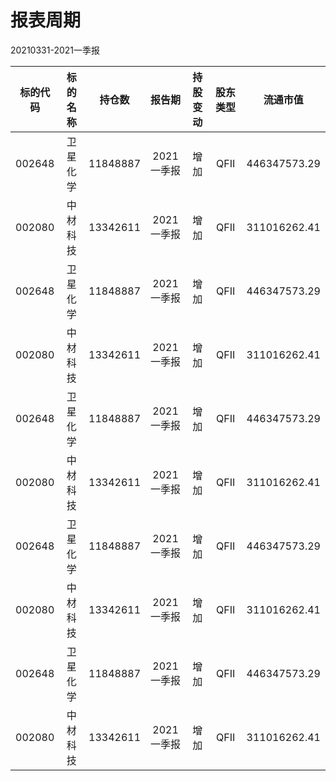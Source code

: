 # 报表周期 

20210331-2021一季报

| 标的代码 | 标的名称 | 持仓数 | 报告期 | 持股变动 | 股东类型 | 流通市值 |
|:--:|:--:|:--:|:--:|:--:|:--:|:--:|
|002648|卫星化学|11848887|2021一季报|增加|QFII|446347573.29|
|002080|中材科技|13342611|2021一季报|增加|QFII|311016262.41|
|002648|卫星化学|11848887|2021一季报|增加|QFII|446347573.29|
|002080|中材科技|13342611|2021一季报|增加|QFII|311016262.41|
|002648|卫星化学|11848887|2021一季报|增加|QFII|446347573.29|
|002080|中材科技|13342611|2021一季报|增加|QFII|311016262.41|
|002648|卫星化学|11848887|2021一季报|增加|QFII|446347573.29|
|002080|中材科技|13342611|2021一季报|增加|QFII|311016262.41|
|002648|卫星化学|11848887|2021一季报|增加|QFII|446347573.29|
|002080|中材科技|13342611|2021一季报|增加|QFII|311016262.41|